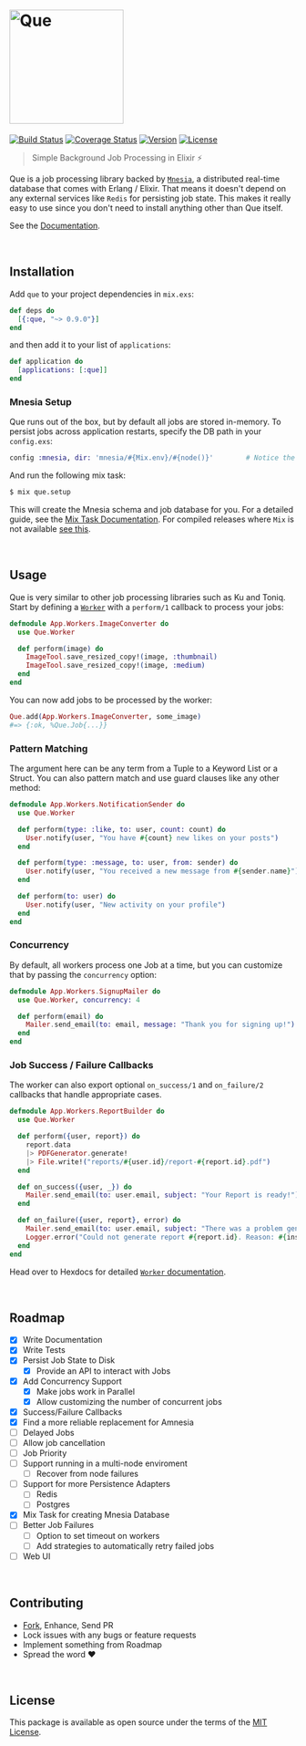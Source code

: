[<img src='https://i.imgur.com/Eec71eh.png' alt='Que' width='200px' />][docs]
=============================================================================

[![Build Status][shield-travis]][travis-ci]
[![Coverage Status][shield-inch]][docs]
[![Version][shield-version]][hexpm]
[![License][shield-license]][hexpm]

> Simple Background Job Processing in Elixir :zap:

Que is a job processing library backed by [`Mnesia`][mnesia], a distributed
real-time database that comes with Erlang / Elixir. That means it doesn't
depend on any external services like `Redis` for persisting job state. This
makes it really easy to use since you don't need to install anything other
than Que itself.

See the [Documentation][docs].

<br>




## Installation

Add `que` to your project dependencies in `mix.exs`:

```elixir
def deps do
  [{:que, "~> 0.9.0"}]
end
```

and then add it to your list of `applications`:

```elixir
def application do
  [applications: [:que]]
end
```


### Mnesia Setup

Que runs out of the box, but by default all jobs are stored in-memory.
To persist jobs across application restarts, specify the DB path in
your `config.exs`:

```elixir
config :mnesia, dir: 'mnesia/#{Mix.env}/#{node()}'        # Notice the single quotes
```

And run the following mix task:

```bash
$ mix que.setup
```

This will create the Mnesia schema and job database for you. For a
detailed guide, see the [Mix Task Documentation][docs-mix]. For
compiled releases where `Mix` is not available
[see this][docs-setup-prod].

<br>




## Usage

Que is very similar to other job processing libraries such as Ku and
Toniq. Start by defining a [`Worker`][docs-worker] with a `perform/1`
callback to process your jobs:

```elixir
defmodule App.Workers.ImageConverter do
  use Que.Worker

  def perform(image) do
    ImageTool.save_resized_copy!(image, :thumbnail)
    ImageTool.save_resized_copy!(image, :medium)
  end
end
```

You can now add jobs to be processed by the worker:

```elixir
Que.add(App.Workers.ImageConverter, some_image)
#=> {:ok, %Que.Job{...}}
```


### Pattern Matching

The argument here can be any term from a Tuple to a Keyword List
or a Struct. You can also pattern match and use guard clauses like
any other method:

```elixir
defmodule App.Workers.NotificationSender do
  use Que.Worker

  def perform(type: :like, to: user, count: count) do
    User.notify(user, "You have #{count} new likes on your posts")
  end

  def perform(type: :message, to: user, from: sender) do
    User.notify(user, "You received a new message from #{sender.name}")
  end

  def perform(to: user) do
    User.notify(user, "New activity on your profile")
  end
end
```


### Concurrency

By default, all workers process one Job at a time, but you can
customize that by passing the `concurrency` option:

```elixir
defmodule App.Workers.SignupMailer do
  use Que.Worker, concurrency: 4

  def perform(email) do
    Mailer.send_email(to: email, message: "Thank you for signing up!")
  end
end
```


### Job Success / Failure Callbacks

The worker can also export optional `on_success/1` and `on_failure/2`
callbacks that handle appropriate cases.

```elixir
defmodule App.Workers.ReportBuilder do
  use Que.Worker

  def perform({user, report}) do
    report.data
    |> PDFGenerator.generate!
    |> File.write!("reports/#{user.id}/report-#{report.id}.pdf")
  end

  def on_success({user, _}) do
    Mailer.send_email(to: user.email, subject: "Your Report is ready!")
  end

  def on_failure({user, report}, error) do
    Mailer.send_email(to: user.email, subject: "There was a problem generating your report")
    Logger.error("Could not generate report #{report.id}. Reason: #{inspect(error)}")
  end
end
```

Head over to Hexdocs for detailed [`Worker` documentation][docs-worker].

<br>




## Roadmap

 - [x] Write Documentation
 - [x] Write Tests
 - [x] Persist Job State to Disk
    - [x] Provide an API to interact with Jobs
 - [x] Add Concurrency Support
    - [x] Make jobs work in Parallel
    - [x] Allow customizing the number of concurrent jobs
 - [x] Success/Failure Callbacks
 - [x] Find a more reliable replacement for Amnesia
 - [ ] Delayed Jobs
 - [ ] Allow job cancellation
 - [ ] Job Priority
 - [ ] Support running in a multi-node enviroment
    - [ ] Recover from node failures
 - [ ] Support for more Persistence Adapters
    - [ ] Redis
    - [ ] Postgres
 - [x] Mix Task for creating Mnesia Database
 - [ ] Better Job Failures
    - [ ] Option to set timeout on workers
    - [ ] Add strategies to automatically retry failed jobs
 - [ ] Web UI

<br>




## Contributing

 - [Fork][github-fork], Enhance, Send PR
 - Lock issues with any bugs or feature requests
 - Implement something from Roadmap
 - Spread the word :heart:

<br>




## License

This package is available as open source under the terms of the [MIT License][license].

<br>




  [logo]:             https://i.imgur.com/Eec71eh.png
  [shield-version]:   https://img.shields.io/hexpm/v/que.svg
  [shield-license]:   https://img.shields.io/hexpm/l/que.svg
  [shield-downloads]: https://img.shields.io/hexpm/dt/que.svg
  [shield-travis]:    https://img.shields.io/travis/sheharyarn/que/master.svg
  [shield-inch]:      https://inch-ci.org/github/sheharyarn/que.svg?branch=master

  [travis-ci]:        https://travis-ci.org/sheharyarn/que
  [inch-ci]:          https://inch-ci.org/github/sheharyarn/que

  [license]:          https://opensource.org/licenses/MIT
  [mnesia]:           http://erlang.org/doc/man/mnesia.html
  [hexpm]:            https://hex.pm/packages/que

  [docs]:             https://hexdocs.pm/que
  [docs-worker]:      https://hexdocs.pm/que/Que.Worker.html
  [docs-mix]:         https://hexdocs.pm/que/Mix.Tasks.Que.Setup.html
  [docs-setup-prod]:  https://hexdocs.pm/que/Que.Persistence.Mnesia.html#setup!/0

  [github-fork]:      https://github.com/sheharyarn/que/fork

